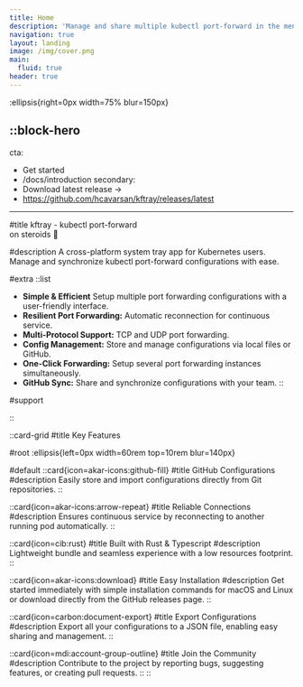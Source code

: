 ```yaml
---
title: Home
description: 'Manage and share multiple kubectl port-forward in the menu bar'
navigation: true
layout: landing
image: /img/cover.png
main:
  fluid: true
header: true
---
```


:ellipsis{right=0px width=75% blur=150px}

::block-hero
---
cta:
  - Get started
  - /docs/introduction
secondary:
  - Download latest release →
  - https://github.com/hcavarsan/kftray/releases/latest
---


#title
kftray -
kubectl port-forward <br/> on steroids 🚀

#description
A cross-platform system tray app for Kubernetes users. Manage and synchronize kubectl port-forward configurations with ease.

#extra
  ::list
  - **Simple & Efficient** Setup multiple port forwarding configurations with a user-friendly interface.
  - **Resilient Port Forwarding:** Automatic reconnection for continuous service.
  - **Multi-Protocol Support:** TCP and UDP port forwarding.
  - **Config Management:** Store and manage configurations via local files or GitHub.
  - **One-Click Forwarding:** Setup several port forwarding instances simultaneously.
  - **GitHub Sync:** Share and synchronize configurations with your team.
  ::

#support

<NuxtImg format="webp" src="/img/kftray.png" alt="Kftray Image" />

::



::card-grid
#title
Key Features

#root
:ellipsis{left=0px width=60rem top=10rem blur=140px}

#default
  ::card{icon=akar-icons:github-fill}
  #title
  GitHub Configurations
  #description
  Easily store and import configurations directly from Git repositories.
  ::

  ::card{icon=akar-icons:arrow-repeat}
  #title
  Reliable Connections
  #description
  Ensures continuous service by reconnecting to another running pod automatically.
  ::

  ::card{icon=cib:rust}
  #title
  Built with Rust & Typescript
  #description
  Lightweight bundle and seamless experience with a low resources footprint.
  ::

  ::card{icon=akar-icons:download}
  #title
  Easy Installation
  #description
  Get started immediately with simple installation commands for macOS and Linux or download directly from the GitHub releases page.
  ::

  ::card{icon=carbon:document-export}
  #title
  Export Configurations
  #description
  Export all your configurations to a JSON file, enabling easy sharing and management.
  ::

  ::card{icon=mdi:account-group-outline}
  #title
  Join the Community
  #description
  Contribute to the project by reporting bugs, suggesting features, or creating pull requests.
  ::
::
